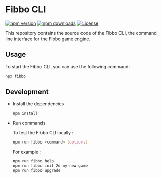 # Fibbo CLI

[![npm version][npm-version-src]][npm-version-href]
[![npm downloads][npm-downloads-src]][npm-downloads-href]
[![License][license-src]][license-href]

This repository contains the source code of the Fibbo CLI, the command line interface for the Fibbo game engine.

## Usage

To start the Fibbo CLI, you can use the following command:

```bash
npx fibbo
```

## Development

- Install the dependencies
  ```bash
  npm install
  ```

- Run commands

  To test the Fibbo CLI locally :

  ```bash
  npm run fibbo <command> [options]
  ```

  For example :

  ```bash
  npm run fibbo help
  npm run fibbo init 2d my-new-game
  npm run fibbo upgrade
  ```

<!-- Badges -->
[npm-version-src]: https://img.shields.io/npm/v/fibbo/latest.svg?style=flat&colorA=18181B&colorB=28CF8D
[npm-version-href]: https://npmjs.com/package/fibbo

[npm-downloads-src]: https://img.shields.io/npm/dm/fibbo.svg?style=flat&colorA=18181B&colorB=28CF8D
[npm-downloads-href]: https://npmjs.com/package/fibbo

[license-src]: https://img.shields.io/npm/l/fibbo.svg?style=flat&colorA=18181B&colorB=28CF8D
[license-href]: https://npmjs.com/package/fibbo
